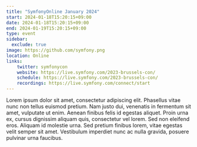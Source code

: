 ```yaml
---
title: "SymfonyOnline January 2024"
start: 2024-01-18T15:20:15+09:00
date: 2024-01-18T15:20:15+09:00
end: 2024-01-19T15:20:15+09:00
type: event
sidebar:
  exclude: true
image: https://github.com/symfony.png
location: Online
links:
    twitter: symfonycon
    website: https://live.symfony.com/2023-brussels-con/
    schedule: https://live.symfony.com/2023-brussels-con/
    recordings: https://live.symfony.com/connect/start
---
```


Lorem ipsum dolor sit amet, consectetur adipiscing elit. Phasellus vitae nunc non tellus euismod pretium. Nam justo dui, venenatis in fermentum sit amet, vulputate ut enim. Aenean finibus felis id egestas aliquet. Proin urna ex, cursus dignissim aliquam quis, consectetur vel lorem. Sed non eleifend eros. Aliquam id molestie urna. Sed pretium finibus lorem, vitae egestas velit semper sit amet. Vestibulum imperdiet nunc ac nulla gravida, posuere pulvinar urna faucibus. 
